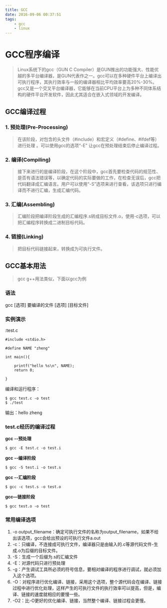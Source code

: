 ```yaml
---
title: GCC
date: 2016-09-06 00:37:51
tags:
    - gcc
    - linux
---
```


# GCC程序编译

> Linux系统下的gcc（GUN C Compiler）是GUN推出的功能强大、性能优越的多平台编译器，是GUN代表作之一。gcc可以在多种硬件平台上编译出可执行程序，其执行效率与一般的编译器相比平均效率要高20%-30%。
> gcc又是一个交叉平台编译器，它能够在当前CPU平台上为多种不同体系结构的硬件平台开发软件，因此尤其适合在嵌入式领域的开发编译。

## GCC编译过程

### 1. 预处理(Pre-Processing)

 > 在该阶段，对包含的头文件（#include）和宏定义（#define、#ifdef等）进行处理 。可以使用gcc的选项“-E” 让gcc在预处理结束后停止编译过程。

### 2. 编译(Compiling)

> 接下来进行的是编译阶段，在这个阶段中，gcc首先要检查代码的规范性、是否有语法错误等，以确定代码的实际要做的工作，在检查无误后，gcc把代码翻译成汇编语言。用户可以使用“-S”选项来进行查看，该选项只进行编译而不进行汇编，生成汇编代码。

### 3. 汇编(Assembling)

> 汇编阶段把编译阶段生成的汇编程序.s转成目标文件.o，使用-c选项，可以把汇编程序转换成二进制目标代码。

### 4. 链接(Linking)

 > 把目标代码链接起来，转换成为可执行文件。

## GCC基本用法

> gcc g++用法类似，下面以gcc为例

### 语法

gcc  [选项]  要编译的文件  [选项]  [目标文件]

### 实例演示

:test.c
```shell
#include <stdio.h>

#define NAME "zheng"

int main(){

	printf("hello %s\n", NAME);
	return 0;

}
```
编译和运行程序：
```
$ gcc test.c -o test
$ ./test
```
输出：hello zheng

### test.c经历的编译过程
**gcc --预处理**
```
$ gcc -E test.c -o test.i
```
**gcc --编译阶段**
```
$ gcc -S test.i -o test.s
```
**gcc --汇编阶段**
```
$ gcc -c test.s -o test.o
```
**gcc—链接阶段**
```
$ gcc test.o -o test
```

### 常用编译选项

 1. -o output_filename：确定可执行文件的名称为output_filename，如果不给出该选项，gcc会给出预设的可执行文件a.out
 2. -c：只编译，不连接成可执行文件，编译器只是由输入的.c等源代码文件-生成.o为后缀的目标文件。
 4. -S：生成一个后缀为.s的汇编文件
 5. -E：对源代码只进行预处理
 6. -g：产生调试工具所必须的符号信息，要相对编译的程序进行调试，就必须加入这个选项。
 7. -O：对程序进行优化编译、链接，采用这个选项，整个源代码会在编译、链接过程中进行优化处理，这样产生的可执行文件的执行效率可以提高，但是，编译、链接的速度就相应的要慢一些。
 8. -O2：比-O更好的优化编译、链接，当然整个编译、链接过程会更慢。
